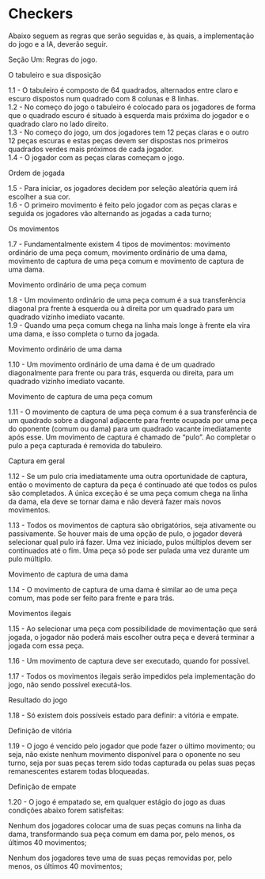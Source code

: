 # Checkers
Abaixo seguem as regras que serão seguidas e, às quais, a implementação do jogo e a IA, deverão seguir.

Seção Um: Regras do jogo.

O tabuleiro e sua disposição

1.1 - O tabuleiro é composto de 64 quadrados, alternados entre claro e escuro dispostos num quadrado com 8 colunas e 8 linhas.<br> 
1.2 - No começo do jogo o tabuleiro é colocado para os jogadores de forma que o quadrado escuro é situado à esquerda mais próxima do jogador e o quadrado claro no lado direito.<br>
1.3 - No começo do jogo, um dos jogadores tem 12 peças claras e o outro 12 peças escuras e estas peças devem ser dispostas nos primeiros quadrados verdes mais próximos de cada jogador.<br>
1.4 - O jogador com as peças claras começam o jogo.

Ordem de jogada

1.5 - Para iniciar, os jogadores decidem por seleção aleatória quem irá escolher a sua cor.<br>
1.6 - O primeiro movimento é feito pelo jogador com as peças claras e seguida os jogadores vão alternando as jogadas a cada turno;

Os movimentos

1.7 - Fundamentalmente existem 4 tipos de movimentos: movimento ordinário de uma peça comum, movimento ordinário de uma dama, movimento de captura de uma peça comum e movimento de captura de uma dama.

Movimento ordinário de uma peça comum

1.8 - Um movimento ordinário de uma peça comum é a sua transferência diagonal pra frente à esquerda ou à direita por um quadrado para um quadrado vizinho imediato vacante.<br>
1.9 - Quando uma peça comum chega na linha mais longe à frente ela vira uma dama, e isso completa o turno da jogada. 

Movimento ordinário de uma dama

1.10 - Um movimento ordinário de uma dama é de um quadrado diagonalmente para frente ou para trás, esquerda ou direita, para um quadrado vizinho imediato vacante.


Movimento de captura de uma peça comum

1.11 - O movimento de captura de uma peça comum é a sua transferência de um quadrado sobre a diagonal adjacente para frente ocupada por uma peça do oponente (comum ou dama) para um quadrado vacante imediatamente após esse. Um movimento de captura é chamado de “pulo”. Ao completar o pulo a peça capturada é removida do tabuleiro.

Captura em geral

1.12 - Se um pulo cria imediatamente uma outra oportunidade de captura, então o movimento de captura da peça é continuado até que todos os pulos são completados. A única exceção é se uma peça comum chega na linha da dama, ela deve se tornar dama e não deverá fazer mais novos movimentos. 

1.13 - Todos os movimentos de captura são obrigatórios, seja ativamente ou passivamente. Se houver mais de uma opção de pulo, o jogador deverá selecionar qual pulo irá fazer. Uma vez iniciado, pulos múltiplos devem ser continuados até o fim. Uma peça só pode ser pulada uma vez durante um pulo múltiplo.

Movimento de captura de uma dama

1.14 - O movimento de captura de uma dama é similar ao de uma peça comum, mas pode ser feito para frente e para trás.

Movimentos ilegais

1.15 - Ao selecionar uma peça com possibilidade de movimentação que será jogada, o jogador não poderá mais escolher outra peça e deverá terminar a jogada com essa peça.

1.16 - Um movimento de captura deve ser executado, quando for possível.

1.17 - Todos os movimentos ilegais serão impedidos pela implementação do jogo, não sendo possível executá-los.

Resultado do jogo

1.18 - Só existem dois possíveis estado para definir: a vitória e empate.

Definição de vitória

1.19 - O jogo é vencido pelo jogador que pode fazer o último movimento; ou seja, não existe nenhum movimento disponível para o oponente no seu turno, seja por suas peças terem sido todas capturada ou pelas suas peças remanescentes estarem todas bloqueadas.

Definição de empate

1.20 - O jogo é empatado se, em qualquer estágio do jogo as duas condições abaixo forem satisfeitas:

Nenhum dos jogadores colocar uma de suas peças comuns na linha da dama, transformando sua peça comum em dama por, pelo menos, os últimos 40 movimentos;

Nenhum dos jogadores teve uma de suas peças removidas por, pelo menos, os últimos 40 movimentos;

